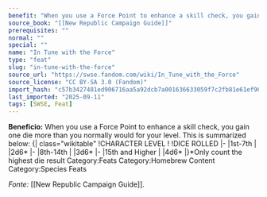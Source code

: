 ```yaml
---
benefit: "When you use a Force Point to enhance a skill check, you gain one die more than you normally would for your level. This is summarized below: {| class=\"wikitable\" !CHARACTER LEVEL ! !DICE ROLLED |- |1st-7th | |2d6* |- |8th-14th | |3d6* |- |15th and Higher | |4d6* |}*Only count the highest die result Category:Feats Category:Homebrew Content Category:Species Feats"
source_book: "[[New Republic Campaign Guide]]"
prerequisites: ""
normal: ""
special: ""
name: "In Tune with the Force"
type: "feat"
slug: "in-tune-with-the-force"
source_url: "https://swse.fandom.com/wiki/In_Tune_with_the_Force"
source_license: "CC BY-SA 3.0 (Fandom)"
import_hash: "c57b3427481ed906716aa5a92dcb7a001636633059f7c2fb81e61ef9601fe15f"
last_imported: "2025-09-11"
tags: [SWSE, Feat]
---
```

**Beneficio:** When you use a Force Point to enhance a skill check, you gain one die more than you normally would for your level. This is summarized below: {| class="wikitable" !CHARACTER LEVEL ! !DICE ROLLED |- |1st-7th | |2d6* |- |8th-14th | |3d6* |- |15th and Higher | |4d6* |}*Only count the highest die result Category:Feats Category:Homebrew Content Category:Species Feats

*Fonte:* [[New Republic Campaign Guide]].